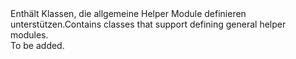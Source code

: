 <Namespace Name="Microsoft.WindowsAzure.Storage.Core">
  <Docs>
    <summary><span data-ttu-id="f2d10-101">Enthält Klassen, die allgemeine Helper Module definieren unterstützen.</span><span class="sxs-lookup"><span data-stu-id="f2d10-101">Contains classes that support defining general helper modules.</span></span></summary> 
    <remarks>To be added.</remarks>
  </Docs>
</Namespace>
